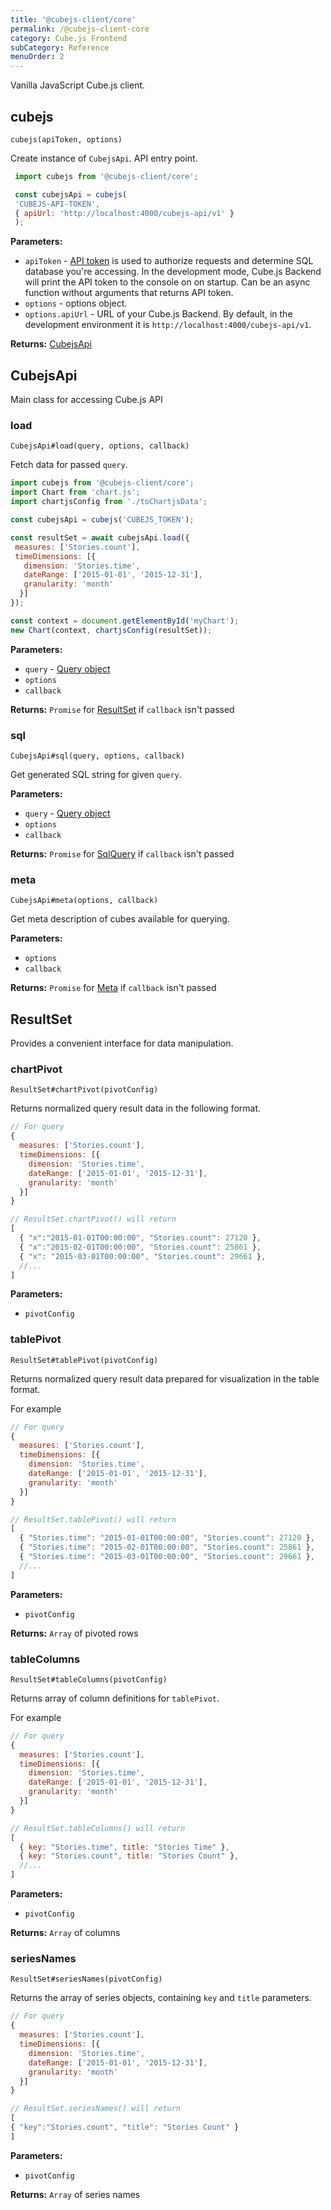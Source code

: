```yaml
---
title: '@cubejs-client/core'
permalink: /@cubejs-client-core
category: Cube.js Frontend
subCategory: Reference
menuOrder: 2
---
```


Vanilla JavaScript Cube.js client.

## cubejs

`cubejs(apiToken, options)`

Create instance of `CubejsApi`.
API entry point.

```javascript
 import cubejs from '@cubejs-client/core';

 const cubejsApi = cubejs(
 'CUBEJS-API-TOKEN',
 { apiUrl: 'http://localhost:4000/cubejs-api/v1' }
 );
 ```

**Parameters:**

- `apiToken` - [API token](security) is used to authorize requests and determine SQL database you're accessing.
In the development mode, Cube.js Backend will print the API token to the console on on startup.
Can be an async function without arguments that returns API token.
- `options` - options object.
- `options.apiUrl` - URL of your Cube.js Backend.
By default, in the development environment it is `http://localhost:4000/cubejs-api/v1`.

**Returns:** [CubejsApi](#cubejs-api)

## CubejsApi

Main class for accessing Cube.js API

### load

`CubejsApi#load(query, options, callback)`

Fetch data for passed `query`.

```js
import cubejs from '@cubejs-client/core';
import Chart from 'chart.js';
import chartjsConfig from './toChartjsData';

const cubejsApi = cubejs('CUBEJS_TOKEN');

const resultSet = await cubejsApi.load({
 measures: ['Stories.count'],
 timeDimensions: [{
   dimension: 'Stories.time',
   dateRange: ['2015-01-01', '2015-12-31'],
   granularity: 'month'
  }]
});

const context = document.getElementById('myChart');
new Chart(context, chartjsConfig(resultSet));
```

**Parameters:**

- `query` - [Query object](query-format)
- `options`
- `callback`

**Returns:** `Promise` for [ResultSet](#result-set) if `callback` isn't passed

### sql

`CubejsApi#sql(query, options, callback)`

Get generated SQL string for given `query`.

**Parameters:**

- `query` - [Query object](query-format)
- `options`
- `callback`

**Returns:** `Promise` for [SqlQuery](#sql-query) if `callback` isn't passed

### meta

`CubejsApi#meta(options, callback)`

Get meta description of cubes available for querying.

**Parameters:**

- `options`
- `callback`

**Returns:** `Promise` for [Meta](#meta) if `callback` isn't passed

## ResultSet

Provides a convenient interface for data manipulation.

### chartPivot

`ResultSet#chartPivot(pivotConfig)`

Returns normalized query result data in the following format.

```js
// For query
{
  measures: ['Stories.count'],
  timeDimensions: [{
    dimension: 'Stories.time',
    dateRange: ['2015-01-01', '2015-12-31'],
    granularity: 'month'
  }]
}

// ResultSet.chartPivot() will return
[
  { "x":"2015-01-01T00:00:00", "Stories.count": 27120 },
  { "x":"2015-02-01T00:00:00", "Stories.count": 25861 },
  { "x": "2015-03-01T00:00:00", "Stories.count": 29661 },
  //...
]
```

**Parameters:**

- `pivotConfig`



### tablePivot

`ResultSet#tablePivot(pivotConfig)`

Returns normalized query result data prepared for visualization in the table format.

For example

```js
// For query
{
  measures: ['Stories.count'],
  timeDimensions: [{
    dimension: 'Stories.time',
    dateRange: ['2015-01-01', '2015-12-31'],
    granularity: 'month'
  }]
}

// ResultSet.tablePivot() will return
[
  { "Stories.time": "2015-01-01T00:00:00", "Stories.count": 27120 },
  { "Stories.time": "2015-02-01T00:00:00", "Stories.count": 25861 },
  { "Stories.time": "2015-03-01T00:00:00", "Stories.count": 29661 },
  //...
]
```

**Parameters:**

- `pivotConfig`

**Returns:** `Array` of pivoted rows

### tableColumns

`ResultSet#tableColumns(pivotConfig)`

Returns array of column definitions for `tablePivot`.

For example

```js
// For query
{
  measures: ['Stories.count'],
  timeDimensions: [{
    dimension: 'Stories.time',
    dateRange: ['2015-01-01', '2015-12-31'],
    granularity: 'month'
  }]
}

// ResultSet.tableColumns() will return
[
  { key: "Stories.time", title: "Stories Time" },
  { key: "Stories.count", title: "Stories Count" },
  //...
]
```

**Parameters:**

- `pivotConfig`

**Returns:** `Array` of columns

### seriesNames

`ResultSet#seriesNames(pivotConfig)`

Returns the array of series objects, containing `key` and `title` parameters.

```js
// For query
{
  measures: ['Stories.count'],
  timeDimensions: [{
    dimension: 'Stories.time',
    dateRange: ['2015-01-01', '2015-12-31'],
    granularity: 'month'
  }]
}

// ResultSet.seriesNames() will return
[
{ "key":"Stories.count", "title": "Stories Count" }
]
```

**Parameters:**

- `pivotConfig`

**Returns:** `Array` of series names

